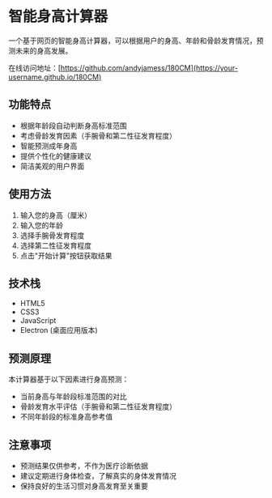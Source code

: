 # 智能身高计算器

一个基于网页的智能身高计算器，可以根据用户的身高、年龄和骨龄发育情况，预测未来的身高发展。

在线访问地址：[https://github.com/andyjamess/180CM](https://your-username.github.io/180CM)

## 功能特点

- 根据年龄段自动判断身高标准范围
- 考虑骨龄发育因素（手腕骨和第二性征发育程度）
- 智能预测成年身高
- 提供个性化的健康建议
- 简洁美观的用户界面

## 使用方法

1. 输入您的身高（厘米）
2. 输入您的年龄
3. 选择手腕骨发育程度
4. 选择第二性征发育程度
5. 点击"开始计算"按钮获取结果

## 技术栈

- HTML5
- CSS3
- JavaScript
- Electron (桌面应用版本)

## 预测原理

本计算器基于以下因素进行身高预测：

- 当前身高与年龄段标准范围的对比
- 骨龄发育水平评估（手腕骨和第二性征发育程度）
- 不同年龄段的标准身高参考值

## 注意事项

- 预测结果仅供参考，不作为医疗诊断依据
- 建议定期进行身体检查，了解真实的身体发育情况
- 保持良好的生活习惯对身高发育至关重要